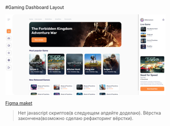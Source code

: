 #Gaming Dashboard Layout

![](preview.png)

[Figma maket](https://www.figma.com/file/qv1jkDPq8j65g1aWclIQ4W/gaming-Dashboard?node-id=2%3A2)

> Нет javascript скриптов(в следуещем апдейте доделаю). Вёрстка закончена(возможно сделаю рефакторинг вёрстки).